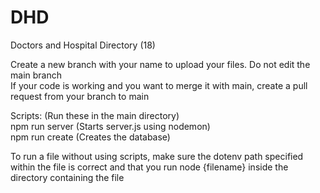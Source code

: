# DHD
Doctors and Hospital Directory (18)

Create a new branch with your name to upload your files. Do not edit the main branch <br />
If your code is working and you want to merge it with main, create a pull request from your branch to main <br />

Scripts: (Run these in the main directory) <br />
npm run server (Starts server.js using nodemon) <br />
npm run create (Creates the database) <br />

To run a file without using scripts, make sure the dotenv path specified within the file is correct and that you run node {filename} inside the directory containing the file
